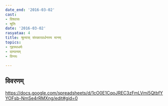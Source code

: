 ```yaml
---
date_end: '2016-03-02'
cast:
- विश्वासः
- श्रुतिः
date: '2016-03-02'
rasyataa: 4
title: श्रुत्यास् संस्कारवर्धनस्य मानम्
topics:
- गृहस्थधर्मः
- दाम्पत्यम्
- विनयः

---
```


## विवरणम्
https://docs.google.com/spreadsheets/d/1cO0E1CqoJREC3zFmLVmi5QtbfYYOFsb-NmSe4rRMXng/edit#gid=0

